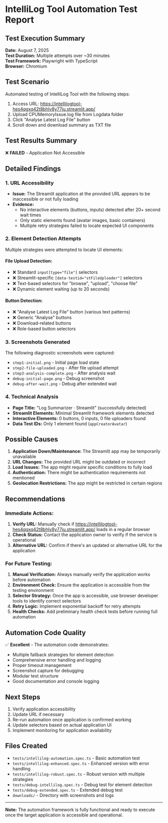 # IntelliLog Tool Automation Test Report

## Test Execution Summary
**Date:** August 7, 2025  
**Test Duration:** Multiple attempts over ~30 minutes  
**Test Framework:** Playwright with TypeScript  
**Browser:** Chromium  

## Test Scenario
Automated testing of IntelliLog Tool with the following steps:
1. Access URL: https://intellilogtool-hes4qgxq42t8bhlv8y77ju.streamlit.app/
2. Upload CPUMemoryIssue.log file from Logdata folder
3. Click "Analyse Latest Log File" button
4. Scroll down and download summary as TXT file

## Test Results Summary
❌ **FAILED** - Application Not Accessible

## Detailed Findings

### 1. URL Accessibility
- **Issue:** The Streamlit application at the provided URL appears to be inaccessible or not fully loading
- **Evidence:** 
  - No interactive elements (buttons, inputs) detected after 20+ second wait times
  - Only static elements found (avatar images, basic containers)
  - Multiple retry strategies failed to locate expected UI components

### 2. Element Detection Attempts
Multiple strategies were attempted to locate UI elements:

#### File Upload Detection:
- ❌ Standard `input[type="file"]` selectors
- ❌ Streamlit-specific `[data-testid="stFileUploader"]` selectors  
- ❌ Text-based selectors for "browse", "upload", "choose file"
- ❌ Dynamic element waiting (up to 20 seconds)

#### Button Detection:
- ❌ "Analyse Latest Log File" button (various text patterns)
- ❌ Generic "Analyse" buttons
- ❌ Download-related buttons
- ❌ Role-based button selectors

### 3. Screenshots Generated
The following diagnostic screenshots were captured:
- `step1-initial.png` - Initial page load state
- `step2-file-uploaded.png` - After file upload attempt
- `step3-analysis-complete.png` - After analysis wait
- `debug-initial-page.png` - Debug screenshot
- `debug-after-wait.png` - Debug after extended wait

### 4. Technical Analysis
- **Page Title:** "Log Summarizer · Streamlit" (successfully detected)
- **Streamlit Elements:** Minimal Streamlit framework elements detected
- **Interactive Elements:** 0 buttons, 0 inputs, 0 file uploaders found
- **Data Test IDs:** Only 1 element found (`appCreatorAvatar`)

## Possible Causes

1. **Application Down/Maintenance:** The Streamlit app may be temporarily unavailable
2. **URL Changes:** The provided URL might be outdated or incorrect
3. **Load Issues:** The app might require specific conditions to fully load
4. **Authentication:** There might be authentication requirements not mentioned
5. **Geolocation Restrictions:** The app might be restricted in certain regions

## Recommendations

### Immediate Actions:
1. **Verify URL:** Manually check if https://intellilogtool-hes4qgxq42t8bhlv8y77ju.streamlit.app/ loads in a regular browser
2. **Check Status:** Contact the application owner to verify if the service is operational
3. **Alternative URL:** Confirm if there's an updated or alternative URL for the application

### For Future Testing:
1. **Manual Verification:** Always manually verify the application works before automation
2. **Environment Check:** Ensure the application is accessible from the testing environment
3. **Selector Strategy:** Once the app is accessible, use browser developer tools to identify correct selectors
4. **Retry Logic:** Implement exponential backoff for retry attempts
5. **Health Checks:** Add preliminary health check tests before running full automation

## Automation Code Quality
✅ **Excellent** - The automation code demonstrates:
- Multiple fallback strategies for element detection
- Comprehensive error handling and logging
- Proper timeout management
- Screenshot capture for debugging
- Modular test structure
- Good documentation and console logging

## Next Steps
1. Verify application accessibility
2. Update URL if necessary  
3. Re-run automation once application is confirmed working
4. Update selectors based on actual application UI
5. Implement monitoring for application availability

## Files Created
- `tests/intellilog-automation.spec.ts` - Basic automation test
- `tests/intellilog-enhanced.spec.ts` - Enhanced version with error handling
- `tests/intellilog-robust.spec.ts` - Robust version with multiple strategies
- `tests/debug-intellilog.spec.ts` - Debug test for element detection
- `tests/debug-extended.spec.ts` - Extended debug test
- `downloads/` - Directory with screenshots and logs

---
**Note:** The automation framework is fully functional and ready to execute once the target application is accessible and operational.
